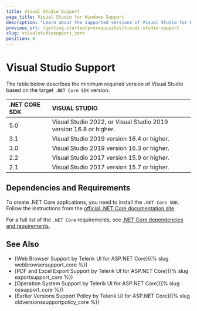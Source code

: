 ```yaml
---
title: Visual Studio Support
page_title: Visual Studio for Windows Support
description: "Learn about the supported versions of Visual Studio for Windows while working with Progress Telerik UI for ASP.NET Core (aka MVC 6 or ASP.NET Core MVC)."
previous_url: /getting-started/prerequisites/visual-studio-support
slug: visualstudiosupport_core
position: 6
---
```


# Visual Studio Support

The table below describes the minimum required version of Visual Studio based on the target `.NET Core SDK` version.

| .NET CORE SDK     | VISUAL STUDIO                 | 
| :---------------- | :---------------------------- | 
| 5.0               | Visual Studio 2022, or Visual Studio 2019 version 16.8 or higher. |
| 3.1               | Visual Studio 2019 version 16.4 or higher. |
| 3.0               | Visual Studio 2019 version 16.3 or higher. |
| 2.2               | Visual Studio 2017 version 15.9 or higher. |
| 2.1               | Visual Studio 2017 version 15.7 or higher. |

## Dependencies and Requirements

To create .NET Core applications, you need to install the `.NET Core SDK`. Follow the instructions from the [official .NET Core documentation site](https://docs.microsoft.com/en-us/dotnet/core/install/sdk?pivots=os-windows).

For a full list of the `.NET Core` requirements, see [.NET Core dependencies and requirements](https://docs.microsoft.com/en-us/dotnet/core/install/dependencies?tabs=netcore31&pivots=os-windows).

## See Also

* [Web Browser Support by Telerik UI for ASP.NET Core]({% slug webbrowsersupport_core %})
* [PDF and Excel Export Support by Telerik UI for ASP.NET Core]({% slug exportsupport_core %})
* [Operation System Support by Telerik UI for ASP.NET Core]({% slug ossupport_core %})
* [Earlier Versions Support Policy by Telerik UI for ASP.NET Core]({% slug oldversionssupportpolicy_core %})
